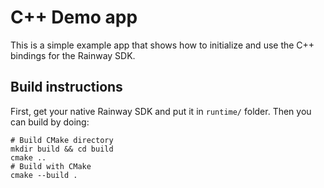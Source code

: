 # C++ Demo app

This is a simple example app that shows how to 
initialize and use the C++ bindings for the Rainway SDK.

## Build instructions

First, get your native Rainway SDK and put it in `runtime/` folder.
Then you can build by doing:

```shell
# Build CMake directory
mkdir build && cd build
cmake ..
# Build with CMake
cmake --build .
```
